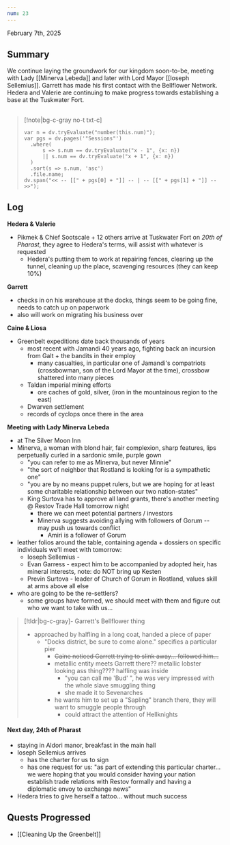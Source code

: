 ```yaml
---
num: 23
---
```

February 7th, 2025

## Summary
We continue laying the groundwork for our kingdom soon-to-be, meeting with Lady [[Minerva Lebeda]] and later with Lord Mayor [[Ioseph Sellemius]]. Garrett has made his first contact with the Bellflower Network. Hedera and Valerie are continuing to make progress towards establishing a base at the Tuskwater Fort.

##
>[!note|bg-c-gray no-t txt-c]
>```dataviewjs
>var n = dv.tryEvaluate("number(this.num)");
>var pgs = dv.pages('"Sessions"')
>	.where(
>		s => s.num == dv.tryEvaluate("x - 1", {x: n})
>		|| s.num == dv.tryEvaluate("x + 1", {x: n})
>	)
>	.sort(s => s.num, 'asc')
>	.file.name;
>dv.span("<< -- [[" + pgs[0] + "]] -- | -- [[" + pgs[1] + "]] -- >>");
>```

## Log
**Hedera & Valerie**
- Pikmek & Chief Sootscale + 12 others arrive at Tuskwater Fort on *20th of Pharast*, they agree to Hedera's terms, will assist with whatever is requested
	- Hedera's putting them to work at repairing fences, clearing up the tunnel, cleaning up the place, scavenging resources (they can keep 10%)

**Garrett**
- checks in on his warehouse at the docks, things seem to be going fine, needs to catch up on paperwork
- also will work on migrating his business over

**Caine & Liosa**
- Greenbelt expeditions date back thousands of years
	- most recent with Jamandi 40 years ago, fighting back an incursion from Galt + the bandits in their employ
		- many casualties, in particular one of Jamandi's compatriots (crossbowman, son of the Lord Mayor at the time), crossbow shattered into many pieces
	- Taldan imperial mining efforts
		- ore caches of gold, silver, (iron in the mountainous region to the east)
	- Dwarven settlement
	- records of cyclops once there in the area

**Meeting with Lady Minerva Lebeda**
- at The Silver Moon Inn
- Minerva, a woman with blond hair, fair complexion, sharp features, lips perpetually curled in a sardonic smile, purple gown
	- "you can refer to me as Minerva, but never Minnie"
	- "the sort of neighbor that Rostland is looking for is a sympathetic one"
	- "you are by no means puppet rulers, but we are hoping for at least some charitable relationship between our two nation-states"
	- King Surtova has to approve all land grants, there's another meeting @ Restov Trade Hall tomorrow night
		- there we can meet potential partners / investors
		- Minerva suggests avoiding allying with followers of Gorum -- may push us towards conflict
			- Amiri is a follower of Gorum
- leather folios around the table, containing agenda + dossiers on specific individuals we'll meet with tomorrow:
	- Ioseph Sellemius - 
	- Evan Garress - expect him to be accompanied by adopted heir, has mineral interests, note: do NOT bring up Kesten
	- Previn Surtova - leader of Church of Gorum in Rostland, values skill at arms above all else
- who are going to be the re-settlers?
	- some groups have formed, we should meet with them and figure out who we want to take with us...

>[!tldr|bg-c-gray]- Garrett's Bellflower thing
>- approached by halfling in a long coat, handed a piece of paper
>	- "Docks district, be sure to come alone." specifies a particular pier
>		- ~~Caine noticed Garrett trying to slink away... followed him...~~
>		- metallic entity meets Garrett there?? metallic lobster looking ass thing???? halfling was inside
>			- "you can call me 'Bud' ", he was very impressed with the whole slave smuggling thing
>			- she made it to Sevenarches
>		- he wants him to set up a "Sapling" branch there, they will want to smuggle people through
>			- could attract the attention of Hellknights

#### Next day, 24th of Pharast
- staying in Aldori manor, breakfast in the main hall
- Ioseph Sellemius arrives
	- has the charter for us to sign
	- has one request for us: "as part of extending this particular charter... we were hoping that you would consider having your nation establish trade relations with Restov formally and having a diplomatic envoy to exchange news"
- Hedera tries to give herself a tattoo... without much success

## Quests Progressed
- [[Cleaning Up the Greenbelt]]